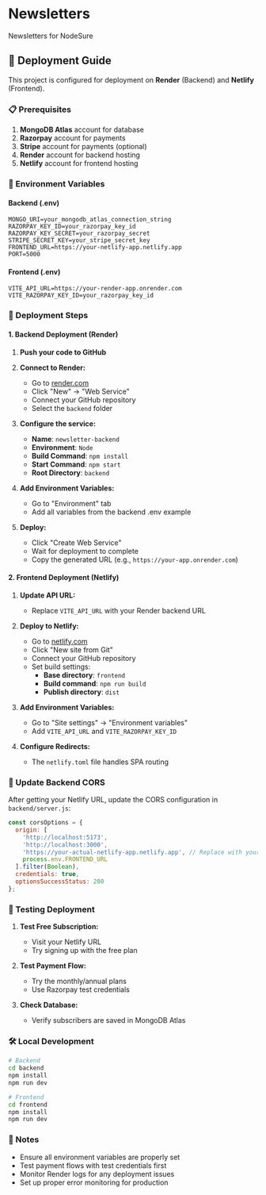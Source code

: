 # Newsletters
Newsletters for NodeSure

## 🚀 Deployment Guide

This project is configured for deployment on **Render** (Backend) and **Netlify** (Frontend).

### 📋 Prerequisites

1. **MongoDB Atlas** account for database
2. **Razorpay** account for payments
3. **Stripe** account for payments (optional)
4. **Render** account for backend hosting
5. **Netlify** account for frontend hosting

### 🔧 Environment Variables

#### Backend (.env)
```env
MONGO_URI=your_mongodb_atlas_connection_string
RAZORPAY_KEY_ID=your_razorpay_key_id
RAZORPAY_KEY_SECRET=your_razorpay_secret
STRIPE_SECRET_KEY=your_stripe_secret_key
FRONTEND_URL=https://your-netlify-app.netlify.app
PORT=5000
```

#### Frontend (.env)
```env
VITE_API_URL=https://your-render-app.onrender.com
VITE_RAZORPAY_KEY_ID=your_razorpay_key_id
```

### 🎯 Deployment Steps

#### 1. Backend Deployment (Render)

1. **Push your code to GitHub**
2. **Connect to Render:**
   - Go to [render.com](https://render.com)
   - Click "New" → "Web Service"
   - Connect your GitHub repository
   - Select the `backend` folder

3. **Configure the service:**
   - **Name**: `newsletter-backend`
   - **Environment**: `Node`
   - **Build Command**: `npm install`
   - **Start Command**: `npm start`
   - **Root Directory**: `backend`

4. **Add Environment Variables:**
   - Go to "Environment" tab
   - Add all variables from the backend .env example

5. **Deploy:**
   - Click "Create Web Service"
   - Wait for deployment to complete
   - Copy the generated URL (e.g., `https://your-app.onrender.com`)

#### 2. Frontend Deployment (Netlify)

1. **Update API URL:**
   - Replace `VITE_API_URL` with your Render backend URL

2. **Deploy to Netlify:**
   - Go to [netlify.com](https://netlify.com)
   - Click "New site from Git"
   - Connect your GitHub repository
   - Set build settings:
     - **Base directory**: `frontend`
     - **Build command**: `npm run build`
     - **Publish directory**: `dist`

3. **Add Environment Variables:**
   - Go to "Site settings" → "Environment variables"
   - Add `VITE_API_URL` and `VITE_RAZORPAY_KEY_ID`

4. **Configure Redirects:**
   - The `netlify.toml` file handles SPA routing

### 🔄 Update Backend CORS

After getting your Netlify URL, update the CORS configuration in `backend/server.js`:

```javascript
const corsOptions = {
  origin: [
    'http://localhost:5173',
    'http://localhost:3000',
    'https://your-actual-netlify-app.netlify.app', // Replace with your URL
    process.env.FRONTEND_URL
  ].filter(Boolean),
  credentials: true,
  optionsSuccessStatus: 200
};
```

### 🧪 Testing Deployment

1. **Test Free Subscription:**
   - Visit your Netlify URL
   - Try signing up with the free plan

2. **Test Payment Flow:**
   - Try the monthly/annual plans
   - Use Razorpay test credentials

3. **Check Database:**
   - Verify subscribers are saved in MongoDB Atlas

### 🛠️ Local Development

```bash
# Backend
cd backend
npm install
npm run dev

# Frontend
cd frontend
npm install
npm run dev
```

### 📝 Notes

- Ensure all environment variables are properly set
- Test payment flows with test credentials first
- Monitor Render logs for any deployment issues
- Set up proper error monitoring for production

